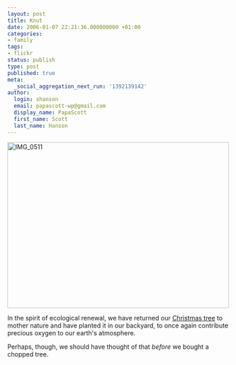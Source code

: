 ```yaml
---
layout: post
title: Knut
date: 2006-01-07 22:21:36.000000000 +01:00
categories:
- family
tags:
- flickr
status: publish
type: post
published: true
meta:
  _social_aggregation_next_run: '1392139142'
author:
  login: shanson
  email: papascott-wp@gmail.com
  display_name: PapaScott
  first_name: Scott
  last_name: Hanson
---
```

<p><a href="http://www.flickr.com/photos/papascott/83519531/" title="Photo Sharing"><img src="https://static.flickr.com/38/83519531_2af74dcf77.jpg" width="500" height="375" alt="IMG_0511" /></a></p>
<p>In the spirit of ecological renewal, we have returned our <a href="https://www.papascott.de/archives/2005/12/25/christmas-traditions/">Christmas tree</a> to mother nature and have planted it in our backyard, to once again contribute precious oxygen to our earth's atmosphere.</p>
<p>Perhaps, though, we should have thought of that <em>before</em> we bought a chopped tree.</p>
